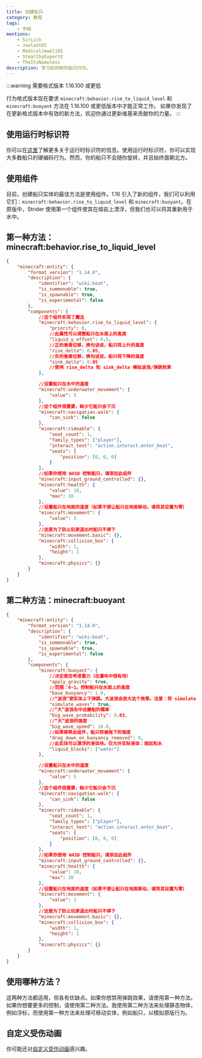 ```yaml
---
title: 创建船只
category: 教程
tags:
    - 中级
mentions:
    - SirLich
    - Joelant05
    - MedicalJewel105
    - StealthyExpertX
    - TheItsNameless
description: 学习如何制作船只行为。
---
```

:::warning 需要格式版本 1.16.100 或更低

行为格式版本现在要求 `minecraft:behavior.rise_to_liquid_level` 和 `minecraft:buoyant` 方法在 1.16.100 或更低版本中才能正常工作。
如果你发现了在更新格式版本中有效的新方法，欢迎你通过更新维基来贡献你的力量。
:::

## 使用运行时标识符

你可以在[这里](../entities/runtime-identifier.md)了解更多关于运行时标识符的信息。使用运行时标识符，你可以实现大多数船只的硬编码行为。然而，你的船只不会随你旋转，并且始终面朝北方。

## 使用组件

目前，创建船只实体的最佳方法是使用组件。1.16 引入了新的组件，我们可以利用它们：`minecraft:behavior.rise_to_liquid_level` 和 `minecraft:buoyant`。在原版中，Strider 使用第一个组件使其在熔岩上漂浮，但我们也可以将其重新用于水中。

## 第一种方法：minecraft:behavior.rise_to_liquid_level

```json title="BP/entities/bar"
{
	"minecraft:entity": {
		"format_version": "1.14.0",
		"description": {
			"identifier": "wiki:boat",
			"is_summonable": true,
			"is_spawnable": true,
			"is_experimental": false
		},
		"components": {
			//这个组件实现了魔法
			"minecraft:behavior.rise_to_liquid_level": {
				"priority": 0,
				//此属性可以调整船只在水面上的高度
				"liquid_y_offset": 0.5,
				//正的垂直位移，换句话说，船只将上升的高度
				"rise_delta": 0.05,
				//负的垂直位移，换句话说，船只将下降的高度
				"sink_delta": 0.05
				//使用 rise_delta 和 sink_delta 模拟波浪/弹跳效果
			},

			//设置船只在水中的速度
			"minecraft:underwater_movement": {
				"value": 5
			},
			//这个组件很重要，缺少它船只会下沉
			"minecraft:navigation.walk": {
				"can_sink": false
			},
			"minecraft:rideable": {
				"seat_count": 1,
				"family_types": ["player"],
				"interact_text": "action.interact.enter_boat",
				"seats": {
					"position": [0, 0, 0]
				}
			},
			//如果你想用 WASD 控制船只，请添加此组件
			"minecraft:input_ground_controlled": {},
			"minecraft:health": {
				"value": 10,
				"max": 10
			},
			//设置船只在地面的速度（如果不想让船只在地面移动，请将其设置为零）
			"minecraft:movement": {
				"value": 3
			},
			//这是为了防止玩家退出时船只不停下
			"minecraft:movement.basic": {},
			"minecraft:collision_box": {
				"width": 1,
				"height": 1
			},
			"minecraft:physics": {}
		}
	}
}
```

## 第二种方法：minecraft:buoyant

```json title=""
{
	"minecraft:entity": {
		"format_version": "1.14.0",
		"description": {
			"identifier": "wiki:boat",
			"is_summonable": true,
			"is_spawnable": true,
			"is_experimental": false
		},
		"components": {
			"minecraft:buoyant": {
				//决定是否考虑重力（在瀑布中很有用）
				"apply_gravity": true,
				//范围：0-1。控制船只在水面上的高度
				"base_buoyancy": 1.0,
				//“波浪”使实体上下弹跳。大波浪会放大这个效果。注意：将 simulate_waves 设置为 false 不会完全消除这个效果。
				"simulate_waves": true,
				//“大”波浪击中这艘船的概率
				"big_wave_probability": 0.03,
				//“大”波浪的强度
				"big_wave_speed": 10.0,
				//如果移除此组件，船只将被拖下的强度
				"drag_down_on_buoyancy_removed": 0,
				//此实体可以漂浮的液体块。仅允许实际液体：熔岩和水
				"liquid_blocks": ["water"]
			},

			//设置船只在水中的速度
			"minecraft:underwater_movement": {
				"value": 5
			},
			//这个组件很重要，缺少它船只会下沉
			"minecraft:navigation.walk": {
				"can_sink": false
			},
			"minecraft:rideable": {
				"seat_count": 1,
				"family_types": ["player"],
				"interact_text": "action.interact.enter_boat",
				"seats": {
					"position": [0, 0, 0]
				}
			},
			//如果你想用 WASD 控制船只，请添加此组件
			"minecraft:input_ground_controlled": {},
			"minecraft:health": {
				"value": 10,
				"max": 10
			},
			//设置船只在地面的速度（如果不想让船只在地面移动，请将其设置为零）
			"minecraft:movement": {
				"value": 3
			},
			//这是为了防止玩家退出时船只不停下
			"minecraft:movement.basic": {},
			"minecraft:collision_box": {
				"width": 1,
				"height": 1
			},
			"minecraft:physics": {}
		}
	}
}
```

## 使用哪种方法？

这两种方法都适用，但各有优缺点。如果你想禁用弹跳效果，请使用第一种方法。如果你想要更多的控制，请使用第二种方法。我使用第二种方法来处理静态物体，例如浮标，而使用第一种方法来处理可移动实体，例如船只，以模拟原版行为。

## 自定义受伤动画

你可能还对[自定义受伤动画](../visuals/custom-hurt-animations.md)感兴趣。